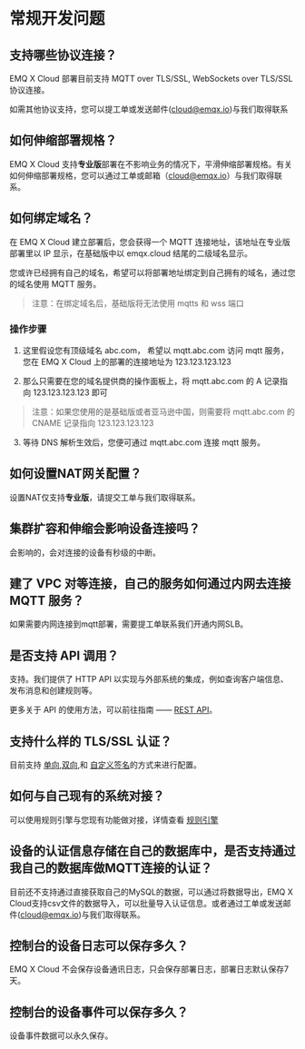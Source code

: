 # 常规开发问题


## 支持哪些协议连接？
EMQ X Cloud 部署目前支持 MQTT over TLS/SSL, WebSockets over TLS/SSL 协议连接。

如需其他协议支持，您可以提工单或发送邮件(cloud@emqx.io)与我们取得联系


## 如何伸缩部署规格？

EMQ X Cloud 支持**专业版**部署在不影响业务的情况下，平滑伸缩部署规格。有关如何伸缩部署规格，您可以通过工单或邮箱（cloud@emqx.io）与我们取得联系。

## 如何绑定域名？

在 EMQ X Cloud 建立部署后，您会获得一个 MQTT 连接地址，该地址在专业版部署里以 IP 显示，在基础版中以 emqx.cloud 结尾的二级域名显示。

您或许已经拥有自己的域名，希望可以将部署地址绑定到自己拥有的域名，通过您的域名使用 MQTT 服务。

> 注意：在绑定域名后，基础版将无法使用 mqtts 和 wss 端口

### 操作步骤
1. 这里假设您有顶级域名 abc.com， 希望以 mqtt.abc.com 访问 mqtt 服务，您在 EMQ X Cloud 上的部署的连接地址为 123.123.123.123

2. 那么只需要在您的域名提供商的操作面板上，将 mqtt.abc.com 的 A 记录指向 123.123.123.123 即可

> 注意：如果您使用的是基础版或者亚马逊中国，则需要将 mqtt.abc.com 的 CNAME 记录指向 123.123.123.123

3. 等待 DNS 解析生效后，您便可通过 mqtt.abc.com 连接 mqtt 服务。

## 如何设置NAT网关配置？
设置NAT仅支持**专业版**，请提交工单与我们取得联系。


## 集群扩容和伸缩会影响设备连接吗？
会影响的，会对连接的设备有秒级的中断。

## 建了 VPC 对等连接，自己的服务如何通过内网去连接 MQTT 服务？
如果需要内网连接到mqtt部署，需要提工单联系我们开通内网SLB。

## 是否支持 API 调用？
支持。我们提供了 HTTP API 以实现与外部系统的集成，例如查询客户端信息、发布消息和创建规则等。

更多关于 API 的使用方法，可以前往指南 —— [REST API](../api/introduction.md)。

## 支持什么样的 TLS/SSL 认证？
目前支持 [单向](../deployments/tls_ssl.md),[双向](../deployments/tls_ssl.md),和 [自定义签名](../deployments/tls_ssl.md)的方式来进行配置。


## 如何与自己现有的系统对接？
可以使用规则引擎与您现有功能做对接，详情查看 [规则引擎](../rule_engine/introduction.md)

## 设备的认证信息存储在自己的数据库中，是否支持通过我自己的数据库做MQTT连接的认证？
目前还不支持通过直接获取自己的MySQL的数据，可以通过将数据导出，EMQ X Cloud支持csv文件的数据导入，可以批量导入认证信息。或者通过工单或发送邮件(cloud@emqx.io)与我们取得联系。


## 控制台的设备日志可以保存多久？
EMQ X Cloud 不会保存设备通讯日志，只会保存部署日志，部署日志默认保存7天。


## 控制台的设备事件可以保存多久？
设备事件数据可以永久保存。



